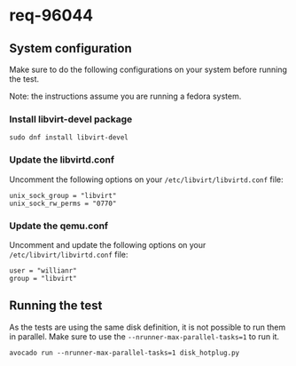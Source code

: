 # req-96044

## System configuration

Make sure to do the following configurations on your system before running the
test.

Note: the instructions assume you are running a fedora system.

### Install libvirt-devel package

```
sudo dnf install libvirt-devel
```

### Update the libvirtd.conf

Uncomment the following options on your `/etc/libvirt/libvirtd.conf` file:

```
unix_sock_group = "libvirt"
unix_sock_rw_perms = "0770"
```

### Update the qemu.conf

Uncomment and update the following options on your `/etc/libvirt/libvirtd.conf`
file:

```
user = "willianr"
group = "libvirt"
```

## Running the test

As the tests are using the same disk definition, it is not possible to run them
in parallel. Make sure to use the `--nrunner-max-parallel-tasks=1` to run it.

```
avocado run --nrunner-max-parallel-tasks=1 disk_hotplug.py
```

